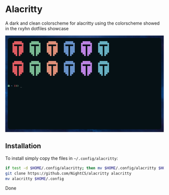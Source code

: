 # Alacritty

A dark and clean colorscheme for alacritty using the colorscheme showed in the rxyhn dotfiles showcase

![demonstration](./misc/demonstration.png)

## Installation

To install simply copy the files in `~/.config/alacritty`:

```sh
if test -d $HOME/.config/alacritty; then mv $HOME/.config/alacritty $HOME/.config/alacritty.BAK; fi
git clone https://github.com/NightCS/alacritty alacritty
mv alacritty $HOME/.config
```

Done
